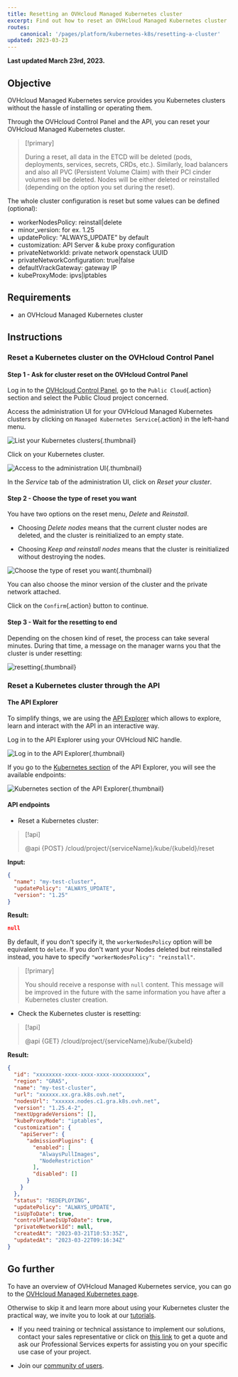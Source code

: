 ```yaml
---
title: Resetting an OVHcloud Managed Kubernetes cluster
excerpt: Find out how to reset an OVHcloud Managed Kubernetes cluster
routes:
    canonical: '/pages/platform/kubernetes-k8s/resetting-a-cluster'
updated: 2023-03-23
---
```


**Last updated March 23rd, 2023.**

<style>
 pre {
     font-size: 14px;
 }
 pre.console {
   background-color: #300A24; 
   color: #ccc;
   font-family: monospace;
   padding: 5px;
   margin-bottom: 5px;
 }
 pre.console code {
   border: solid 0px transparent;
   font-family: monospace !important;
 }
 .small {
     font-size: 0.75em;
 }
</style>


## Objective

OVHcloud Managed Kubernetes service provides you Kubernetes clusters without the hassle of installing or operating them.

Through the OVHcloud Control Panel and the API, you can reset your OVHcloud Managed Kubernetes cluster.

> [!primary]
>
> During a reset, all data in the ETCD will be deleted (pods, deployments, services, secrets, CRDs, etc.). Similarly, load balancers and also all PVC (Persistent Volume Claim) with their PCI cinder volumes will be deleted.
> Nodes will be either deleted or reinstalled (depending on the option you set during the reset).

The whole cluster configuration is reset but some values can be defined (optional):

- workerNodesPolicy: reinstall|delete
- minor_version: for ex. 1.25
- updatePolicy: "ALWAYS_UPDATE" by default
- customization: API Server & kube proxy configuration
- privateNetworkId: private network openstack UUID
- privateNetworkConfiguration: true|false
- defaultVrackGateway: gateway IP
- kubeProxyMode: ipvs|iptables

## Requirements

- an OVHcloud Managed Kubernetes cluster

## Instructions

### Reset a Kubernetes cluster on the OVHcloud Control Panel

#### Step 1 - Ask for cluster reset on the OVHcloud Control Panel 

Log in to the [OVHcloud Control Panel](https://www.ovh.com/auth/?action=gotomanager&from=https://www.ovh.pt/&ovhSubsidiary=pt), go to the `Public Cloud`{.action} section and select the Public Cloud project concerned.

Access the administration UI for your OVHcloud Managed Kubernetes clusters by clicking on `Managed Kubernetes Service`{.action} in the left-hand menu.

![List your Kubernetes clusters](images/clusters.png){.thumbnail}

Click on your Kubernetes cluster.

![Access to the administration UI](images/resetting_a_cluster-01.png){.thumbnail}

In the *Service* tab of the administration UI, click on *Reset your cluster*.

#### Step 2 - Choose the type of reset you want

You have two options on the reset menu, *Delete* and *Reinstall*. 

- Choosing *Delete nodes* means that the current cluster nodes are deleted, and the cluster is reinitialized to an empty state.

- Choosing *Keep and reinstall nodes* means that the cluster is reinitialized without destroying the nodes.

![Choose the type of reset you want](images/resetting_a_cluster-03.png){.thumbnail}

You can also choose the minor version of the cluster and the private network attached.

Click on the `Confirm`{.action} button to continue.


#### Step 3 - Wait for the resetting to end 

Depending on the chosen kind of reset, the process can take several minutes. During that time, a message on the manager warns you that the cluster is under resetting:

![resetting](images/resetting_a_cluster-04.png){.thumbnail}

### Reset a Kubernetes cluster through the API

#### The API Explorer

To simplify things, we are using the [API Explorer](https://api.ovh.com/) which allows to explore, learn and interact with the API in an interactive way.

Log in to the API Explorer using your OVHcloud NIC handle.

![Log in to the API Explorer](images/kubernetes-quickstart-api-ovh-com-001.png){.thumbnail}

If you go to the [Kubernetes section](https://api.ovh.com/console/#/cloud/project/%7BserviceName%7D/kube~GET) of the API Explorer, you will see the available endpoints:

![Kubernetes section of the API Explorer](images/kubernetes-quickstart-api-ovh-com-002.png){.thumbnail}

#### API endpoints

- Reset a Kubernetes cluster:

> [!api]
>
> @api {POST} /cloud/project/{serviceName}/kube/{kubeId}/reset
>

**Input:**
```json
{
  "name": "my-test-cluster",
  "updatePolicy": "ALWAYS_UPDATE",
  "version": "1.25"
}
```

**Result:**
```json
null
```

By default, if you don't specify it, the `workerNodesPolicy` option will be equivalent to `delete`. If you don't want your Nodes deleted but reinstalled instead, you have to specify `"workerNodesPolicy": "reinstall"`.

> [!primary]
>
> You should receive a response with `null` content. This message will be improved in the future with the same information you have after a Kubernetes cluster creation.

- Check the Kubernetes cluster is resetting:

> [!api]
>
> @api {GET} /cloud/project/{serviceName}/kube/{kubeId}
>

**Result:**
```json
{
  "id": "xxxxxxxx-xxxx-xxxx-xxxx-xxxxxxxxxx",
  "region": "GRA5",
  "name": "my-test-cluster",
  "url": "xxxxxx.xx.gra.k8s.ovh.net",
  "nodesUrl": "xxxxxx.nodes.c1.gra.k8s.ovh.net",
  "version": "1.25.4-2",
  "nextUpgradeVersions": [],
  "kubeProxyMode": "iptables",
  "customization": {
    "apiServer": {
      "admissionPlugins": {
        "enabled": [
          "AlwaysPullImages",
          "NodeRestriction"
        ],
        "disabled": []
      }
    }
  },
  "status": "REDEPLOYING",
  "updatePolicy": "ALWAYS_UPDATE",
  "isUpToDate": true,
  "controlPlaneIsUpToDate": true,
  "privateNetworkId": null,
  "createdAt": "2023-03-21T10:53:35Z",
  "updatedAt": "2023-03-22T09:16:34Z"
}
```

## Go further

To have an overview of OVHcloud Managed Kubernetes service, you can go to the [OVHcloud Managed Kubernetes page](https://www.ovhcloud.com/pt/public-cloud/kubernetes/).

Otherwise to skip it and learn more about using your Kubernetes cluster the practical way, we invite you to look at our [tutorials](/products/public-cloud-containers-orchestration-managed-kubernetes-k8s).

- If you need training or technical assistance to implement our solutions, contact your sales representative or click on [this link](https://www.ovhcloud.com/pt/professional-services/) to get a quote and ask our Professional Services experts for assisting you on your specific use case of your project.

- Join our [community of users](https://community.ovh.com/en/).
